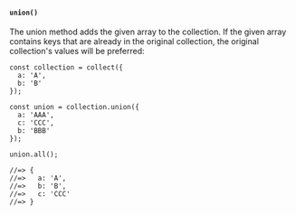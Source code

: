 #### ``union()``
The union method adds the given array to the collection. If the given array contains keys that are already in the original collection, the original collection's values will be preferred:
	
	const collection = collect({
	  a: 'A',
	  b: 'B'
	});
	
	const union = collection.union({
	  a: 'AAA',
	  c: 'CCC',
	  b: 'BBB'
	});
	
	union.all();
	
	//=> {
	//=>   a: 'A',
	//=>   b: 'B',
	//=>   c: 'CCC'
	//=> }